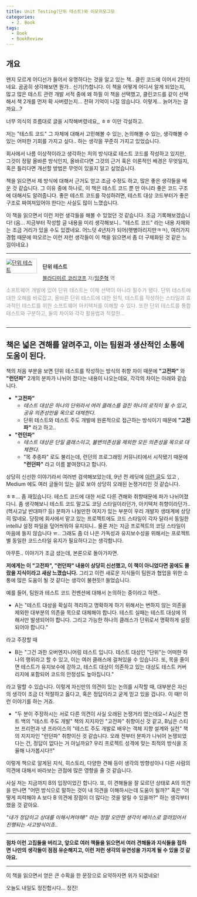```yaml
---
title: Unit Testing(단위 테스트)와 이모저모그모
categories:
  - 2. Book
tags:
  - Book
  - BookReview
---
```


## 개요

왠지 모르게 어디선가 들어서 유명하다는 것을 알고 있는 책.. 클린 코드에 이어서 2탄이네요. 곰곰히 생각해보면 뭔가.. 신기(?)합니다. 이 책을 어떻게 어디서 알게 되었는지, 많고 많은 테스트 관련 개발 서적 중에 왜 하필 이 책을 선택했고, 클린코드를 같이 선택해서 책 2개를 먼저 확 사버렸는지... 전혀 기억이 나질 않습니다. 이렇게... 늙어가는 걸까요...?

너무 의식의 흐름대로 글을 시작해버렸네요,, ㅎㅎ 이만 각설하고.

저는 "테스트 코드" 그 자체에 대해서 고민해볼 수 있는, 논의해볼 수 있는, 생각해볼 수 있는 어떠한 기회를 가지고 싶다.. 하는 생각을 꾸준히 가지고 있었습니다.

회사에서 나름 이상적이라고 생각하는 저의 방식대로 테스트 코드를 작성하고 있지만, 그것이 정말 올바른 방식인지, 올바르다면 그것의 근거 혹은 이론적인 배경은 무엇일지, 혹은 틀리다면 개선할 방법은 무엇이 있을지 알고 싶었습니다.

책을 읽으면서 제 방식에 대해서 근거도 얻고 조금 수정도 하고, 많은 좋은 생각들을 배운 것 같습니다. 그 이유 중에 하나로, 이 책은 테스트 코드 뿐 만 아니라 좋은 코드 구조에 대해서도 알려줍니다. 좋은 테스트 코드를 작성하려면, 테스트 대상 코드부터가 좋은 구조로 짜여져있어야 한다는 사실도 많이 느꼈습니다. 

이 책을 읽으면서 이런 저런 생각들을 해볼 수 있었던 것 같습니다. 조금 기록해보겠습니다!
(음... 지금부터 작성할 글 내용을 미리 생각해보니.. "테스트 코드" 라는 내용 자체와는 조금 거리가 있을 수도 있겠네요. 어느덧 4년차가 되어(햇병아리지만ㅋㅋ), 여러가지 경험 때문에 떠오르는 이런 저런 생각들이 이 책을 읽으면서 좀 더 구체화된 것 같은 느낌이네요.)

---

<div style="clear:left;text-align:left;overflow:hidden;"><div style="float:left;margin:0 15px 5px 0;"><a href="https://www.yes24.com/Product/Goods/104084175" style="display:inline-block;overflow:hidden;border:solid 1px #ccc;" target="_blank"><img style="margin:-1px;vertical-align:top;" src="//image.yes24.com/goods/104084175/S" border="0" alt="단위 테스트 "></a></div><div><p style="line-height:1.2em;color:#333;font-size:14px;font-weight:bold;">단위 테스트 </p><p style="margin-top:5px;line-height:1.2em;color:#666;"><a href="https://www.yes24.com/Product/Search?domain=ALL&query=%25EB%25B8%2594%25EB%259D%25BC%25EB%2594%2594%25EB%25AF%25B8%25EB%25A5%25B4%2520%25EC%25BD%2594%25EB%25A6%25AC%25EC%25BD%2594%25ED%2594%2584&authorNo=362467&author=블라디미르 코리코프" target="_blank">블라디미르 코리코프</a> 저/<a href="https://www.yes24.com/Product/Search?domain=ALL&query=%25EC%259E%2584%25EC%25A4%2580%25ED%2598%2581&authorNo=362468&author=임준혁" target="_blank">임준혁</a> 역</p><p style="margin-top:14px;line-height:1.5em;text-align:justify;color:#999;">소프트웨어 개발에 있어 단위 테스트는 이제 선택이 아니라 필수가 됐다. 단위 테스트에 대한 오해를 바로잡고, 올바른 단위 테스트에 대한 원칙, 테스트를 작성하는 스타일과 효과적인 테스트를 위한 소프트웨어 아키텍처를 이해할 수 있다. 또한 단위 테스트를 통합 테스트와 구분하고, 둘의 차이와 각각 활용법과 적절한...</p></div></div>

---

## 책은 넓은 견해를 알려주고, 이는 팀원과 생산적인 소통에 도움이 된다.

책의 처음 부분을 보면 단위 테스트를 작성하는 방식의 취향 차이 때문에 **"고전파"** 와 **"런던파"** 2개의 분파가 나뉘어 졌다는 내용이 나오는데요, 각각의 차이는 아래와 같습니다.

- **"고전파"**
	- _테스트 대상은 하나의 단위라서 여러 클래스를 걸친 하나의 로직이 될 수 있고, 공유 의존성만을 목으로 대체한다._
	- 단위 테스트와 테스트 주도 개발에 원론적으로 접근하는 방식이기 때문에 **"고전파"** 라고 하고..
- **"런던파"** 
	- _테스트 대상은 단일 클래스이고, 불변의존성을 제외한 모든 의존성을 목으로 대체한다._ 
	- "목 추종파" 로도 불리는데, 런던의 프로그래밍 커뮤니티에서 시작됐기 때문에 **"런던파"** 라고 이름 붙여졌다고 합니다.

상당히 신선한 이야기라서 여러번 검색해보았는데, 9년 전 레딧에 [이런 글](https://www.reddit.com/r/programming/comments/3svpyl/detroid_vs_london_tdd/)도 있고 , Medium 에도 여러 글들이 있는 걸로 보아 상당히 오래된 논쟁거리인 것 같습니다.

ㅎㅎ... 좀 재밌습니다. 테스트 코드에 대한 서로 다른 견해와 취향때문에 파가 나뉘어졌다니. 좀 생각해보니 테스트 코드 말고도 코딩 스타일이라던가, 아키텍처 취향이라던가..(헥사고날 반대파!? 등) 분파가 나뉠만한 여지가 있는 부분이 우리 개발자 생태계에 상당히 많네요. 당장에 회사에서 맡고 있는 프로젝트에도 코드 스타일이 각자 달라서 동일한 intelliJ 설정 파일을 덮어씌워야 유지되니.. 물론 저는 지금 프로젝트의 코딩 스타일이 마음에 들지 않습니다 ㅠ.. 그래도 좀 더 나은 가독성과 유지보수성을 위해서는 프로젝트별 동일한 코드스타일 유지가 필요하다고는 생각합니다.

아무튼.. 이야기가 조금 샜는데, 본론으로 돌아가자면.

**저에게는 이 "고전파", "런던파" 내용이 상당히 신선했고, 이 책이 아니었다면 꿈에도 몰랐을 지식이라고 새삼 느꼈습니다.** 그리고 이런 새로운 지식들이 팀원과 협업을 위한 소통에 많은 도움이 될 것 같다는 생각이 불현듯!! 들었습니다. 

예를 들어, 팀원과 테스트 코드 컨벤션에 대해서 논의하는 중이라고 하면..

- A는 "테스트 대상을 확실히 격리하고 명확하게 하기 위해서는 변하지 않는 의존을 제외한 대부분의 의존을 목으로 대체해야 합니다. 테스트 실패는 테스트 대상에 의해서만 발생되어야 합니다. 그리고 가능한 하나의 클래스가 단위로서 명확하게 설정되어야 합니다."

라고 주장할 때

- B는 "그건 과한 오버엔지니어링 테스트 입니다. 테스트 대상인 "단위"는 어떠한 하나의 행위라고 할 수 있고, 이는 여러 클래스에 걸쳐있을 수 있습니다. 또, 목을 줄이면 테스트가 유지보수에 강하고, 테스트 대상이 의존하고 있는 대상도 테스트 커버리지에 포함되어 코드의 안정성도 높아집니다."

라고 말할 수 있습니다. 이렇게 자신만의 의견이 있는 논의를 시작할 때, 대부분은 자신의 생각이 조금 더 적절하고 옳다고, 혹은 정답이라고 굳게 믿고 있을 겁니다. 이 때!! 이런 이야기를 하는 거죠.

- "두 분이 주장하시는 서로 다른 의견이 사실 오래된 논쟁거리 였는데요~! A님은 켄트 백의 "테스트 주도 개발" 책의 지지자인 "고전파" 취향이신 것 같고, B님은 스티브 프리먼과 냇 프라이스의 "테스트 주도 개발로 배우는 객체 지향 설계와 실천" 책의 지지자인 "런던파" 취향이신 것 같습니다. 오래 전부터 분파가 나뉘어 논쟁되었다는 건, 정답이 없다는 거 아닐까요? 우리 프로젝트 성격에 맞는 최적의 방식을 조율해 나가봅시다!!"

이렇게 책으로 알게된 지식, 히스토리, 다양한 견해 등이 생각의 방향성이나 다른 사람의 의견에 대해서 바라보는 관점에 많은 영향을 줄 것 같습니다.

사실 저는 지금까지 B의 입장이었긴 합니다. 또, 이 견해들을 잘 모르던 상태로 A의 의견을 만나면 "어떤 방식으로 말하는 것이 내 의견을 이해하시는데 도움이 될까?" 혹은 "어떻게 피력해야 A 보다 B 의견에 장점이 더 많다는 것을 알릴 수 있을까?" 하는 생각부터 했을 것 같아요.

*"내가 정답이고 상대를 이해시켜야해!" 라는 정말 오만한 생각이 베이스로 깔려있어서 진행되는 사고방식이죠..*

---

**점차 이런 고집들을 버리고, 앞으로 여러 책들을 읽으면서 여러 견해들과 지식들을 접하면**
**나만의 생각들이 점점 유순해지고, 이런 저런 생각의 유연성을 가지게 될 수 있을 것 같아요.**

---

이 책을 읽으면서 얻은 큰 수확을 한 문장으로 요약하자면 위가 되겠네요!

오늘도 내일도 정진합시다... 정진!